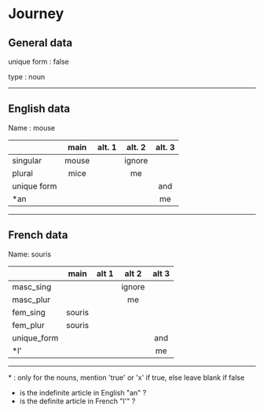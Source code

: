 # Journey

## General data

<section>

unique form : false

type : noun

</section>

---

## English data

<section>

Name : mouse

|             | main  | alt. 1 | alt. 2 | alt. 3 |
| :---------- | :---: | :----: | :----: | :----: |
| singular    | mouse |        | ignore |        |
| plural      | mice  |        |   me   |        |
| unique form |       |        |        |  and   |
| \*an        |       |        |        |   me   |

</section>

---

## French data

<section>

Name: souris

|             |  main  | alt 1 | alt 2  | alt 3 |
| :---------- | :----: | :---: | :----: | :---: |
| masc_sing   |        |       | ignore |       |
| masc_plur   |        |       |   me   |       |
| fem_sing    | souris |       |        |       |
| fem_plur    | souris |       |        |       |
| unique_form |        |       |        |  and  |
| \*l'        |        |       |        |  me   |

</section>

---

\* : only for the nouns, mention 'true' or 'x' if true, else leave blank if false

- is the indefinite article in English "an" ?
- is the definite article in French "l'" ?
